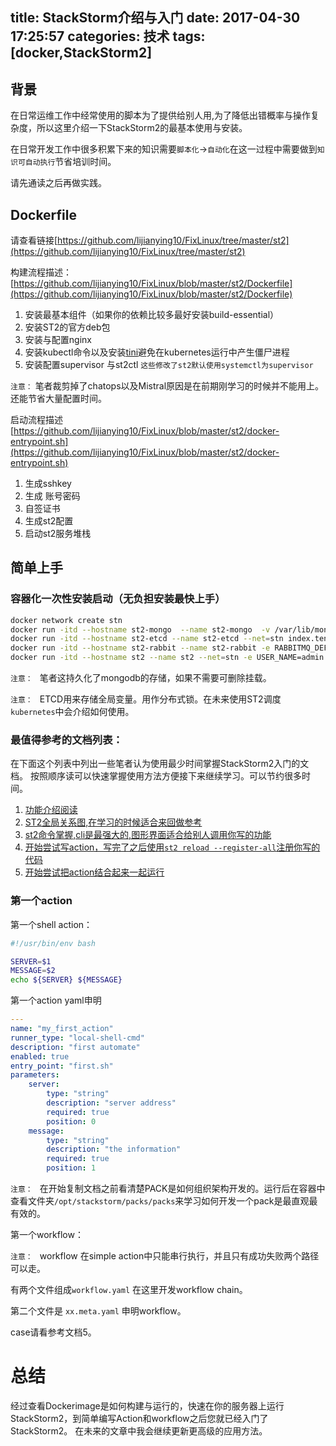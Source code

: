 title: StackStorm介绍与入门
date: 2017-04-30 17:25:57
categories: 技术
tags: [docker,StackStorm2]
---

## 背景

在日常运维工作中经常使用的脚本为了提供给别人用,为了降低出错概率与操作复杂度，所以这里介绍一下StackStorm2的最基本使用与安装。

在日常开发工作中很多积累下来的知识需要`脚本化`->`自动化`在这一过程中需要做到`知识可自动执行`节省培训时间。

请先通读之后再做实践。

## Dockerfile

请查看链接[https://github.com/lijianying10/FixLinux/tree/master/st2](https://github.com/lijianying10/FixLinux/tree/master/st2)

构建流程描述：[https://github.com/lijianying10/FixLinux/blob/master/st2/Dockerfile](https://github.com/lijianying10/FixLinux/blob/master/st2/Dockerfile)

1. 安装最基本组件（如果你的依赖比较多最好安装build-essential）
2. 安装ST2的官方deb包
3. 安装与配置nginx
4. 安装kubectl命令以及安装[tini](https://github.com/krallin/tini)避免在kubernetes运行中产生僵尸进程
5. 安装配置supervisor 与st2ctl `这些修改了st2默认使用systemctl为supervisor`

`注意：` 笔者裁剪掉了chatops以及Mistral原因是在前期刚学习的时候并不能用上。还能节省大量配置时间。


启动流程描述 [https://github.com/lijianying10/FixLinux/blob/master/st2/docker-entrypoint.sh](https://github.com/lijianying10/FixLinux/blob/master/st2/docker-entrypoint.sh)

1. 生成sshkey
2. 生成 账号密码
3. 自签证书
4. 生成st2配置
5. 启动st2服务堆栈

## 简单上手

### 容器化一次性安装启动（无负担安装最快上手）

``` sh
docker network create stn
docker run -itd --hostname st2-mongo  --name st2-mongo  -v /var/lib/mongo:/data/db --net=stn daocloud.io/library/mongo:3.4.3
docker run -itd --hostname st2-etcd --name st2-etcd --net=stn index.tenxcloud.com/coreos/etcd:2.3.1 /etcd -listen-client-urls http://0.0.0.0:2379,http://0.0.0.0:4001 -advertise-client-urls http://127.0.0.1:2379,http://127.0.0.1:4001
docker run -itd --hostname st2-rabbit --name st2-rabbit -e RABBITMQ_DEFAULT_USER=root -e RABBITMQ_DEFAULT_PASS=123456 --net=stn daocloud.io/library/rabbitmq:3.6.9
docker run -itd --hostname st2 --name st2 --net=stn -e USER_NAME=admin -e USER_PASSWORD=123456 -e CONN_RMQ=amqp://root:123456@st2-rabbit.stn:5672/ -e MONGO_HOST=st2-mongo.stn -e MONGO_DB=st2 -e MONGO_PORT=27017 -e ETCD_ENDPOINT=http://st2-etcd.stn:2379 -p 80:80 -p 443:443 index.tenxcloud.com/philo/stackstorm:2.2.1
```

`注意： ` 笔者这持久化了mongodb的存储，如果不需要可删除挂载。

`注意： ` ETCD用来存储全局变量。用作分布式锁。在未来使用ST2调度`kubernetes`中会介绍如何使用。


### 最值得参考的文档列表：

在下面这个列表中列出一些笔者认为使用最少时间掌握StackStorm2入门的文档。
按照顺序读可以快速掌握使用方法方便接下来继续学习。可以节约很多时间。

1. [功能介绍阅读](https://docs.stackstorm.com/overview.html)
2. [ST2全局关系图,在学习的时候适合来回做参考](https://docs.stackstorm.com/install/overview.html)
3. [st2命令掌握,cli是最强大的,图形界面适合给别人调用你写的功能](https://docs.stackstorm.com/start.html)
4. [开始尝试写action，写完了之后使用`st2 reload --register-all`注册你写的代码](https://docs.stackstorm.com/actions.html)
5. [开始尝试把action结合起来一起运行](https://docs.stackstorm.com/actionchain.html)

### 第一个action

第一个shell action：

``` sh
#!/usr/bin/env bash

SERVER=$1
MESSAGE=$2
echo ${SERVER} ${MESSAGE}
```

第一个action yaml申明

``` yaml
---
name: "my_first_action"
runner_type: "local-shell-cmd"
description: "first automate"
enabled: true
entry_point: "first.sh"
parameters:
    server:
        type: "string"
        description: "server address"
        required: true
        position: 0
    message:
        type: "string"
        description: "the information"
        required: true
        position: 1
```

`注意： ` 在开始复制文档之前看清楚PACK是如何组织架构开发的。运行后在容器中查看文件夹`/opt/stackstorm/packs/packs`来学习如何开发一个pack是最直观最有效的。


第一个workflow：

`注意： ` workflow 在simple action中只能串行执行，并且只有成功失败两个路径可以走。

有两个文件组成`workflow.yaml` 在这里开发workflow chain。

第二个文件是 `xx.meta.yaml` 申明workflow。

case请看参考文档5。

# 总结

经过查看Dockerimage是如何构建与运行的，快速在你的服务器上运行StackStorm2，到简单编写Action和workflow之后您就已经入门了StackStorm2。
在未来的文章中我会继续更新更高级的应用方法。

